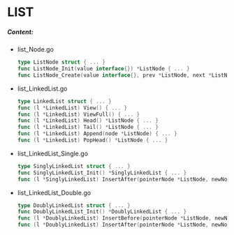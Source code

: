 # LIST

##### Content:

* list_Node.go
  ```go
  type ListNode struct { ... }
  func ListNode_Init(value interface{}) *ListNode { ... }
  func ListNode_Create(value interface{}, prev *ListNode, next *ListNode) *ListNode { ... }
  ```

* list_LinkedList.go
  ```go
  type LinkedList struct { ... }
  func (l *LinkedList) View() { ... }
  func (l *LinkedList) ViewFull() { ... }
  func (l *LinkedList) Head() *ListNode { ... }
  func (l *LinkedList) Tail() *ListNode { ... }
  func (l *LinkedList) Append(node *ListNode) { ... }
  func (l *LinkedList) PopHead() *ListNode { ... }
  ```

* list_LinkedList_Single.go
  ```go
  type SinglyLinkedList struct { ... }
  func SinglyLinkedList_Init() *SinglyLinkedList { ... }
  func (l *SinglyLinkedList) InsertAfter(pointerNode *ListNode, newNode *ListNode) { ... }
  ```

* list_LinkedList_Double.go
  ```go
  type DoublyLinkedList struct { ... }
  func DoublyLinkedList_Init() *DoublyLinkedList { ... }
  func (l *DoublyLinkedList) InsertBefore(pointerNode *ListNode, newNode *ListNode) { ... }
  func (l *DoublyLinkedList) InsertAfter(pointerNode *ListNode, newNode *ListNode) { ... }
  ```
